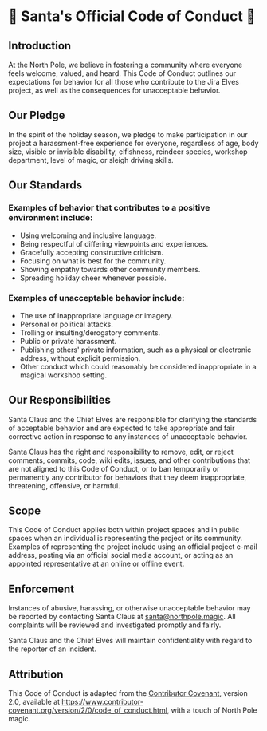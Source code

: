 # 🎅 Santa's Official Code of Conduct 🎄

## Introduction

At the North Pole, we believe in fostering a community where everyone feels welcome, valued, and heard. This Code of Conduct outlines our expectations for behavior for all those who contribute to the Jira Elves project, as well as the consequences for unacceptable behavior.

## Our Pledge

In the spirit of the holiday season, we pledge to make participation in our project a harassment-free experience for everyone, regardless of age, body size, visible or invisible disability, elfishness, reindeer species, workshop department, level of magic, or sleigh driving skills.

## Our Standards

### Examples of behavior that contributes to a positive environment include:

- Using welcoming and inclusive language.
- Being respectful of differing viewpoints and experiences.
- Gracefully accepting constructive criticism.
- Focusing on what is best for the community.
- Showing empathy towards other community members.
- Spreading holiday cheer whenever possible.

### Examples of unacceptable behavior include:

- The use of inappropriate language or imagery.
- Personal or political attacks.
- Trolling or insulting/derogatory comments.
- Public or private harassment.
- Publishing others' private information, such as a physical or electronic address, without explicit permission.
- Other conduct which could reasonably be considered inappropriate in a magical workshop setting.

## Our Responsibilities

Santa Claus and the Chief Elves are responsible for clarifying the standards of acceptable behavior and are expected to take appropriate and fair corrective action in response to any instances of unacceptable behavior.

Santa Claus has the right and responsibility to remove, edit, or reject comments, commits, code, wiki edits, issues, and other contributions that are not aligned to this Code of Conduct, or to ban temporarily or permanently any contributor for behaviors that they deem inappropriate, threatening, offensive, or harmful.

## Scope

This Code of Conduct applies both within project spaces and in public spaces when an individual is representing the project or its community. Examples of representing the project include using an official project e-mail address, posting via an official social media account, or acting as an appointed representative at an online or offline event.

## Enforcement

Instances of abusive, harassing, or otherwise unacceptable behavior may be reported by contacting Santa Claus at [santa@northpole.magic](mailto:santa@northpole.magic). All complaints will be reviewed and investigated promptly and fairly.

Santa Claus and the Chief Elves will maintain confidentiality with regard to the reporter of an incident.

## Attribution

This Code of Conduct is adapted from the [Contributor Covenant](https://www.contributor-covenant.org/), version 2.0, available at https://www.contributor-covenant.org/version/2/0/code_of_conduct.html, with a touch of North Pole magic.
